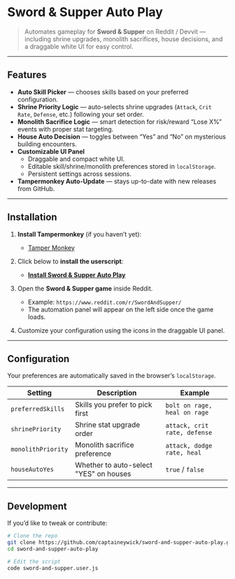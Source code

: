 # Sword & Supper Auto Play

> Automates gameplay for **Sword & Supper** on Reddit / Devvit — including shrine upgrades, monolith sacrifices, house decisions, and a draggable white UI for easy control.

---

## Features

- **Auto Skill Picker** — chooses skills based on your preferred configuration.
- **Shrine Priority Logic** — auto-selects shrine upgrades (`Attack`, `Crit Rate`, `Defense`, etc.) following your set order.
- **Monolith Sacrifice Logic** — smart detection for risk/reward “Lose X%” events with proper stat targeting.
- **House Auto Decision** — toggles between “Yes” and “No” on mysterious building encounters.
- **Customizable UI Panel**
  - Draggable and compact white UI.
  - Editable skill/shrine/monolith preferences stored in `localStorage`.
  - Persistent settings across sessions.
- **Tampermonkey Auto-Update** — stays up-to-date with new releases from GitHub.

---

## Installation

1. **Install Tampermonkey** (if you haven’t yet):

   - [Tamper Monkey](https://www.tampermonkey.net/)

2. Click below to **install the userscript**:

   - [**Install Sword & Supper Auto Play**](https://github.com/captaineywick/sword-and-supper-auto-play/raw/main/sword-and-supper-auto-play.user.js)

3. Open the **Sword & Supper game** inside Reddit.

   - Example: `https://www.reddit.com/r/SwordAndSupper/`
   - The automation panel will appear on the left side once the game loads.

4. Customize your configuration using the icons in the draggable UI panel.

---

## Configuration

Your preferences are automatically saved in the browser’s `localStorage`.

| Setting            | Description                            | Example                      |
| ------------------ | -------------------------------------- | ---------------------------- |
| `preferredSkills`  | Skills you prefer to pick first        | `bolt on rage, heal on rage` |
| `shrinePriority`   | Shrine stat upgrade order              | `attack, crit rate, defense` |
| `monolithPriority` | Monolith sacrifice preference          | `attack, dodge rate, heal`   |
| `houseAutoYes`     | Whether to auto-select "YES" on houses | `true` / `false`             |

---

## Development

If you’d like to tweak or contribute:

```bash
# Clone the repo
git clone https://github.com/captaineywick/sword-and-supper-auto-play.git
cd sword-and-supper-auto-play

# Edit the script
code sword-and-supper.user.js
```
